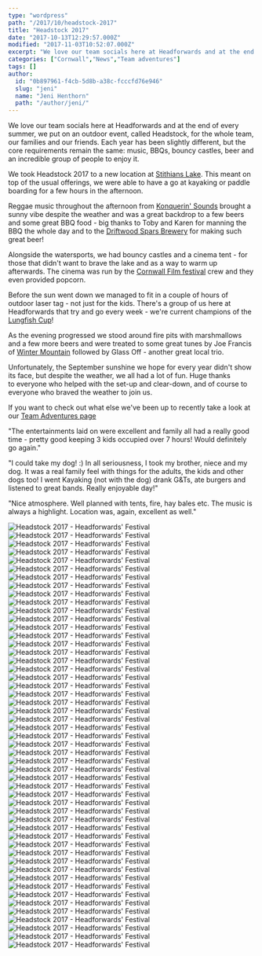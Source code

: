 ```yaml
---
type: "wordpress"
path: "/2017/10/headstock-2017"
title: "Headstock 2017"
date: "2017-10-13T12:29:57.000Z"
modified: "2017-11-03T10:52:07.000Z"
excerpt: "We love our team socials here at Headforwards and at the end of every summer, we put on an outdoor event, called Headstock, for the whole team, our families and our friends. Each year has been slightly different, but the core requirements remain the same: music, BBQs, bouncy castles, beer and an incredible group of …"
categories: ["Cornwall","News","Team adventures"]
tags: []
author:
  id: "0b897961-f4cb-5d8b-a38c-fcccfd76e946"
  slug: "jeni"
  name: "Jeni Henthorn"
  path: "/author/jeni/"
---
```

We love our team socials here at Headforwards and at the end of every summer, we put on an outdoor event, called Headstock, for the whole team, our families and our friends. Each year has been slightly different, but the core requirements remain the same: music, BBQs, bouncy castles, beer and an incredible group of people to enjoy it.

We took Headstock 2017 to a new location at [Stithians Lake](https://www.southwestlakes.co.uk/location/stithians-lake/). This meant on top of the usual offerings, we were able to have a go at kayaking or paddle boarding for a few hours in the afternoon.

Reggae music throughout the afternoon from [Konquerin' Sounds](https://www.facebook.com/konquerin.soundz) brought a sunny vibe despite the weather and was a great backdrop to a few beers and some great BBQ food - big thanks to Toby and Karen for manning the BBQ the whole day and to the [Driftwood Spars Brewery](https://www.driftwoodsparsbrewery.com/) for making such great beer!

Alongside the watersports, we had bouncy castles and a cinema tent - for those that didn't want to brave the lake and as a way to warm up afterwards. The cinema was run by the [Cornwall Film festival](http://cornwallfilmfestival.com/) crew and they even provided popcorn.

Before the sun went down we managed to fit in a couple of hours of outdoor laser tag - not just for the kids. There's a group of us here at Headforwards that try and go every week - we're current champions of the [Lungfish Cup](https://radix-communications.com/lungfish-cup-raise-cash-bbc-children-need/)!

As the evening progressed we stood around fire pits with marshmallows and a few more beers and were treated to some great tunes by Joe Francis of [Winter Mountain](https://www.facebook.com/wintermountain/) followed by Glass Off - another great local trio.

Unfortunately, the September sunshine we hope for every year didn't show its face, but despite the weather, we all had a lot of fun. Huge thanks to everyone who helped with the set-up and clear-down, and of course to everyone who braved the weather to join us.

If you want to check out what else we've been up to recently take a look at our [Team Adventures page](https://www.headforwards.com/category/team-adventures/)

"The entertainments laid on were excellent and family all had a really good time - pretty good keeping 3 kids occupied over 7 hours! Would definitely go again."

"I could take my dog! :) In all seriousness, I took my brother, niece and my dog. It was a real family feel with things for the adults, the kids and other dogs too! I went Kayaking (not with the dog) drank G&Ts, ate burgers and listened to great bands. Really enjoyable day!"

"Nice atmosphere. Well planned with tents, fire, hay bales etc. The music is always a highlight. Location was, again, excellent as well."


<section class="gallery">


![Headstock 2017 - Headforwards' Festival](/wp-content/uploads/2017/10/headstock-2017-headforwards-88.jpg)
![Headstock 2017 - Headforwards' Festival](/wp-content/uploads/2017/10/headstock-2017-headforwards-64.jpg)
![Headstock 2017 - Headforwards' Festival](/wp-content/uploads/2017/10/IMG_3386.jpg)
![Headstock 2017 - Headforwards' Festival](/wp-content/uploads/2017/10/headstock-2017-headforwards-36.jpg)
![Headstock 2017 - Headforwards' Festival](/wp-content/uploads/2017/10/headstock-2017-headforwards-92.jpg)
![Headstock 2017 - Headforwards' Festival](/wp-content/uploads/2017/10/headstock-2017-headforwards-81.jpg)
![Headstock 2017 - Headforwards' Festival](/wp-content/uploads/2017/10/headstock-2017-headforwards-18.jpg)
![Headstock 2017 - Headforwards' Festival](/wp-content/uploads/2017/10/headstock-2017-headforwards-50.jpg)
![Headstock 2017 - Headforwards' Festival](/wp-content/uploads/2017/10/headstock-2017-headforwards-45.jpg)
![Headstock 2017 - Headforwards' Festival](/wp-content/uploads/2017/10/headstock-2017-headforwards-49.jpg)
![Headstock 2017 - Headforwards' Festival](/wp-content/uploads/2017/10/headstock-2017-headforwards-16.jpg)
![Headstock 2017 - Headforwards' Festival](/wp-content/uploads/2017/10/headstock-2017-headforwards-130.jpg)
![Headstock 2017 - Headforwards' Festival](/wp-content/uploads/2017/10/headstock-2017-headforwards-79.jpg)
![Headstock 2017 - Headforwards' Festival](/wp-content/uploads/2017/10/headstock-2017-headforwards-4.jpg)
![Headstock 2017 - Headforwards' Festival](/wp-content/uploads/2017/10/headstock-2017-headforwards-67.jpg)
![Headstock 2017 - Headforwards' Festival](/wp-content/uploads/2017/10/headstock-2017-headforwards-34.jpg)
![Headstock 2017 - Headforwards' Festival](/wp-content/uploads/2017/10/headstock-2017-headforwards-17.jpg)
![Headstock 2017 - Headforwards' Festival](/wp-content/uploads/2017/10/headstock-2017-headforwards-144.jpg)
![Headstock 2017 - Headforwards' Festival](/wp-content/uploads/2017/10/headstock-2017-headforwards-53.jpg)
![Headstock 2017 - Headforwards' Festival](/wp-content/uploads/2017/10/headstock-2017-headforwards-35.jpg)
![Headstock 2017 - Headforwards' Festival](/wp-content/uploads/2017/10/headstock-2017-headforwards-32.jpg)
![Headstock 2017 - Headforwards' Festival](/wp-content/uploads/2017/10/headstock-2017-headforwards-83.jpg)
![Headstock 2017 - Headforwards' Festival](/wp-content/uploads/2017/10/headstock-2017-headforwards-19.jpg)
![Headstock 2017 - Headforwards' Festival](/wp-content/uploads/2017/10/headstock-2017-headforwards-5.jpg)
![Headstock 2017 - Headforwards' Festival](/wp-content/uploads/2017/10/headstock-2017-headforwards-103.jpg)
![Headstock 2017 - Headforwards' Festival](/wp-content/uploads/2017/10/headstock-2017-headforwards-10.jpg)
![Headstock 2017 - Headforwards' Festival](/wp-content/uploads/2017/10/headstock-2017-headforwards-68.jpg)
![Headstock 2017 - Headforwards' Festival](/wp-content/uploads/2017/10/headstock-2017-headforwards-22.jpg)
![Headstock 2017 - Headforwards' Festival](/wp-content/uploads/2017/10/headstock-2017-headforwards-54.jpg)
![Headstock 2017 - Headforwards' Festival](/wp-content/uploads/2017/10/headstock-2017-headforwards-58.jpg)
![Headstock 2017 - Headforwards' Festival](/wp-content/uploads/2017/10/headstock-2017-headforwards-98.jpg)
![Headstock 2017 - Headforwards' Festival](/wp-content/uploads/2017/10/headstock-2017-headforwards-102.jpg)
![Headstock 2017 - Headforwards' Festival](/wp-content/uploads/2017/10/headstock-2017-headforwards-56.jpg)
![Headstock 2017 - Headforwards' Festival](/wp-content/uploads/2017/10/headstock-2017-headforwards-122.jpg)
![Headstock 2017 - Headforwards' Festival](/wp-content/uploads/2017/10/headstock-2017-headforwards-1.jpg)
![Headstock 2017 - Headforwards' Festival](/wp-content/uploads/2017/10/headstock-2017-headforwards-105.jpg)
![Headstock 2017 - Headforwards' Festival](/wp-content/uploads/2017/10/headstock-2017-headforwards-26.jpg)
![Headstock 2017 - Headforwards' Festival](/wp-content/uploads/2017/10/headstock-2017-headforwards-118.jpg)
![Headstock 2017 - Headforwards' Festival](/wp-content/uploads/2017/10/headstock-2017-headforwards-76.jpg)
![Headstock 2017 - Headforwards' Festival](/wp-content/uploads/2017/10/headstock-2017-headforwards-89.jpg)
![Headstock 2017 - Headforwards' Festival](/wp-content/uploads/2017/10/headstock-2017-headforwards-48.jpg)
![Headstock 2017 - Headforwards' Festival](/wp-content/uploads/2017/10/IMG_3391.jpg)
![Headstock 2017 - Headforwards' Festival](/wp-content/uploads/2017/10/headstock-2017-headforwards-25.jpg)
![Headstock 2017 - Headforwards' Festival](/wp-content/uploads/2017/10/headstock-2017-headforwards-90.jpg)
![Headstock 2017 - Headforwards' Festival](/wp-content/uploads/2017/10/headstock-2017-headforwards-101.jpg)
![Headstock 2017 - Headforwards' Festival](/wp-content/uploads/2017/10/headstock-2017-headforwards-162.jpg)
![Headstock 2017 - Headforwards' Festival](/wp-content/uploads/2017/10/headstock-2017-headforwards-31.jpg)
![Headstock 2017 - Headforwards' Festival](/wp-content/uploads/2017/10/headstock-2017-headforwards-110.jpg)
![Headstock 2017 - Headforwards' Festival](/wp-content/uploads/2017/10/headstock-2017-headforwards-21.jpg)
![Headstock 2017 - Headforwards' Festival](/wp-content/uploads/2017/10/headstock-2017-headforwards-38.jpg)
![Headstock 2017 - Headforwards' Festival](/wp-content/uploads/2017/10/headstock-2017-headforwards-140.jpg)

</section>

